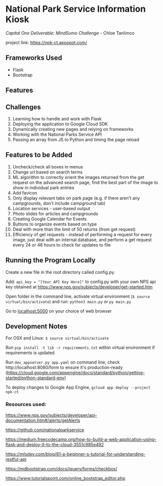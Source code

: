 # National Park Service Information Kiosk
*Capital One Deliverable: MindSumo Challenge* - Chloe Tanlimco

project link: https://npk-ct.appspot.com/

## Frameworks Used
- Flask
- Bootstrap

## Features


## Challenges
1. Learning how to handle and work with Flask
2. Deploying the application to Google Cloud SDK
3. Dynamically creating new pages and relying on frameworks
4. Working with the National Parks Service API
5. Passing an array from JS to Python and timing the page reload

## Features to be Added
1. Uncheck/check all boxes in menus
2. Change url based on search terms
3. ML algorithm to correctly orient the images returned from the get request on the advanced search page, find the best part of the image to show in individual park entries
4. Add favicon
5. Only display relevant tabs on park page (e.g. if there aren't any campgrounds, don't include campground tab)
6. Location services - user-based output
7. Photo slides for articles and campgrounds
8. Creating Google Calendar for Events
9. Buttons to organize events based on type
10. Deal with more than the limit of 50 returns (from get request)
11. Efficiency of get requests - instead of performing a request for every image, just deal with an internal database, and perform a get request every 24 or 48 hours to check for updates to file

## Running the Program Locally
Create a new file in the root directory called config.py.

Add: `api_key = "[Your API Key Here]"` to config.py with your own NPS api key obtained at https://www.nps.gov/subjects/developer/get-started.htm

Open folder in the command line, activate virtual environment (`$ source virtual/bin/activate`) and run: `python3 main.py` or `py main.py`

Go to <localhost:5000> on your choice of web browser

## Development Notes
For OSX and Linux: `$ source virtual/bin/activate`

Run `pip install -t lib -r requirements.txt` within virtual environment if requirements is updated

Run `dev_appserver.py app.yaml` on command line, check http://localhost:8080/form to ensure it's production-ready
(https://cloud.google.com/appengine/docs/standard/python/getting-started/python-standard-env)

To deploy changes to Google App Engine, `gcloud app deploy --project npk-ct` 

### Resources used: 
https://www.nps.gov/subjects/developer/api-documentation.htm#/alerts/getAlerts

https://github.com/nationalparkservice

https://medium.freecodecamp.org/how-to-build-a-web-application-using-flask-and-deploy-it-to-the-cloud-3551c985e492

https://mlsdev.com/blog/81-a-beginner-s-tutorial-for-understanding-restful-api

https://mdbootstrap.com/docs/jquery/forms/checkbox/

https://www.tutorialspoint.com/online_bootstrap_editor.php
